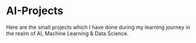 # AI-Projects
Here are the small projects which I have done during my learning journey in the realm of AI, Machine Learning &amp; Data Science.
